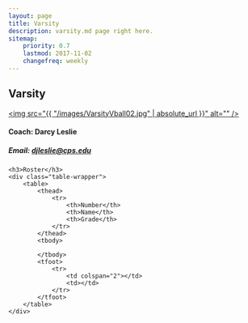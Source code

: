 ```yaml
---
layout: page
title: Varsity
description: varsity.md page right here.
sitemap:
    priority: 0.7
    lastmod: 2017-11-02
    changefreq: weekly
---
```

## Varsity

<a href="#" class="image main"><img src="{{ "/images/VarsityVball02.jpg" | absolute_url }}" alt="" /></a>

#### Coach: Darcy Leslie
##### Email: [djleslie@cps.edu](mailto:djleslie@cps.edu)



<div class="table-wrapper">



	<h3>Roster</h3>
	<div class="table-wrapper">
		<table>
			<thead>
				<tr>
					<th>Number</th>
					<th>Name</th>
					<th>Grade</th>
				</tr>
			</thead>
			<tbody>
				
			</tbody>
			<tfoot>
				<tr>
					<td colspan="2"></td>
					<td></td>
				</tr>
			</tfoot>
		</table>
	</div>
